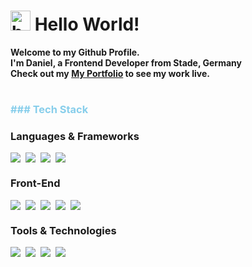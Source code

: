 <h1>
    <img width="32" height="32" style="margin: 0;" src="https://img.icons8.com/plasticine/100/bot.png" alt="bot"/>
    Hello World!
</h1>

<h4 style="margin: 0;">Welcome to my Github Profile.</h4>
<h4 style="margin: 0;">I'm Daniel, a Frontend Developer from Stade, Germany</h4>
<h4 style="margin: 0;">Check out my <a target="_blank" href="https://portfolio.daniel-sinteck.de/">My Portfolio</a> to see my work live.</h4>

#

<h3 style="color: skyblue;">### Tech Stack</h3>

### Languages & Frameworks
<div style="display: flex; gap: 8px;">
    <img src="https://img.shields.io/badge/angular-%23DD0031.svg?style=for-the-badge&logo=angular&logoColor=white" />
    <img src="https://img.shields.io/badge/firebase-%23FFCA28.svg?style=for-the-badge&logo=firebase&logoColor=black" />
    <img src="https://img.shields.io/badge/typescript-%23007ACC.svg?style=for-the-badge&logo=typescript&logoColor=white" />
    <img src="https://img.shields.io/badge/javascript-%23F7DF1E.svg?style=for-the-badge&logo=javascript&logoColor=black" />
</div>

### Front-End
<div style="display: flex; gap: 8px;">
    <img src="https://img.shields.io/badge/html-%23E34F26.svg?style=for-the-badge&logo=html5&logoColor=white" />
    <img src="https://img.shields.io/badge/css-%231572B6.svg?style=for-the-badge&logo=css3&logoColor=white" />
    <img src="https://img.shields.io/badge/scss-%23CC6699.svg?style=for-the-badge&logo=sass&logoColor=white" />
    <img src="https://img.shields.io/badge/material%20design-%23757575.svg?style=for-the-badge&logo=material-design&logoColor=white" />
    <img src="https://img.shields.io/badge/bootstrap-%237952B3.svg?style=for-the-badge&logo=bootstrap&logoColor=white" />
</div>

### Tools & Technologies
<div style="display: flex; gap: 8px;">
    <img src="https://img.shields.io/badge/rest%20api-%2302569B.svg?style=for-the-badge&logo=swagger&logoColor=white" />
    <img src="https://img.shields.io/badge/git-%23F05032.svg?style=for-the-badge&logo=git&logoColor=white" />
    <img src="https://img.shields.io/badge/github-%23181717.svg?style=for-the-badge&logo=github&logoColor=white" />
    <img src="https://img.shields.io/badge/mariadb-%23003545.svg?style=for-the-badge&logo=mariadb&logoColor=white" />
</div>

#